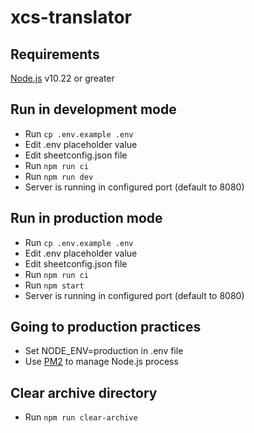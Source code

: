 # xcs-translator

## Requirements

[Node.js](https://nodejs.org/en/) v10.22 or greater

## Run in development mode

- Run `cp .env.example .env`
- Edit .env placeholder value
- Edit sheetconfig.json file
- Run `npm run ci`
- Run `npm run dev`
- Server is running in configured port (default to 8080)

## Run in production mode

- Run `cp .env.example .env`
- Edit .env placeholder value
- Edit sheetconfig.json file
- Run `npm run ci`
- Run `npm start`
- Server is running in configured port (default to 8080)

## Going to production practices

- Set NODE_ENV=production in .env file
- Use [PM2](https://pm2.keymetrics.io/) to manage Node.js process

## Clear archive directory

- Run `npm run clear-archive`
